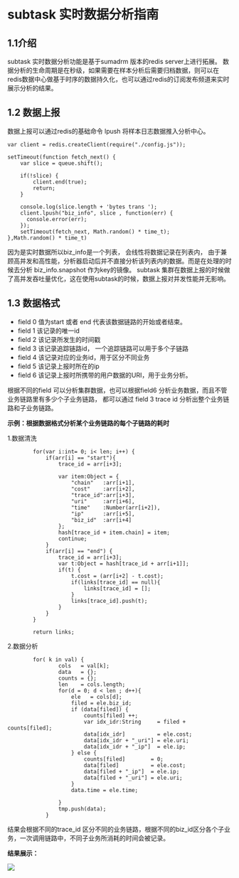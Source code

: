 # subtask 实时数据分析指南

## 1.1介绍
	
subtask 实时数据分析功能是基于sumadrm 版本的redis server上进行拓展。 数据分析的生命周期是在秒级，如果需要在样本分析后需要归档数据，则可以在redis数据中心做基于时序的数据持久化，也可以通过redis的订阅发布频道来实时展示分析的结果。

## 1.2 数据上报
数据上报可以通过redis的基础命令 lpush 将样本日志数据推入分析中心。


    var client = redis.createClient(require("./config.js"));
    
    setTimeout(function fetch_next() {
    	var slice = queue.shift();
    
    	if(!slice) {
    		client.end(true);
    		return;	
    	} 
    	
    	console.log(slice.length + 'bytes trans ');
    	client.lpush("biz_info", slice , function(err) {
    	  console.error(err);
    	});
    	setTimeout(fetch_next, Math.random() * time_t);
    },Math.random() * time_t)


因为是实时数据所以biz_info是一个列表， 会线性将数据记录在列表内， 由于兼顾高并发和高性能，分析器启动后并不直接分析该列表内的数据。而是在处理的时候去分析  biz_info.snapshot 作为key的镜像。 subtask 集群在数据上报的时候做了高并发吞吐量优化，这在使用subtask的时候，数据上报对并发性能并无影响。

## 1.3 数据格式


- field 0 值为start 或者 end 代表该数据链路的开始或者结束。
- field 1 该记录的唯一id
- field 2 该记录所发生的时间戳
- field 3 该记录追踪链路id， 一个追踪链路可以用于多个子链路
- field 4 该记录对应的业务id，用于区分不同业务
- field 5 该记录上报时所在的ip
- field 6 该记录上报时所携带的用户数据的URI，用于业务分析。

根据不同的field 可以分析集群数据，也可以根据field6 分析业务数据，而且不管业务链路里有多少个子业务链路， 都可以通过
field 3 trace id 分析出整个业务链路和子业务链路。

**示例：根据数据格式分析某个业务链路的每个子链路的耗时**

1.数据清洗

            for(var i:int= 0; i< len; i++) {
                if(arr[i] == "start"){
                    trace_id = arr[i+3];
                    
                    var item:Object = {
                        "chain"   :arr[i+1],
                        "cost"    :arr[i+2],
                        "trace_id":arr[i+3],
                        "uri"     :arr[i+6],
                        "time"    :Number(arr[i+2]),
                        "ip"      :arr[i+5],
                        "biz_id"  :arr[i+4]
                    };
                    hash[trace_id + item.chain] = item;
                    continue;
                }
                if(arr[i] == "end") {
                    trace_id = arr[i+3];
                    var t:Object = hash[trace_id + arr[i+1]];
                    if(t) {
                        t.cost = (arr[i+2] - t.cost);
                        if(links[trace_id] == null){
                            links[trace_id] = [];
                        }
                        links[trace_id].push(t);
                    }
                }
            }
            
            return links;

2.数据分析

	        for( k in val) {
                    cols   = val[k];
                    data   = {};
                    counts = {};
                    len    = cols.length;
                    for(d = 0; d < len ; d++){
                        ele   = cols[d];
                        filed = ele.biz_id;
                        if (data[filed]) {
                            counts[filed] ++;
                            var idx_idr:String     = filed + counts[filed];
                            data[idx_idr]          = ele.cost;
                            data[idx_idr + "_uri"] = ele.uri;
                            data[idx_idr + "_ip"]  = ele.ip;
                        } else {
                            counts[filed]        = 0;
                            data[filed]          = ele.cost;
                            data[filed + "_ip"]  = ele.ip;
                            data[filed + "_uri"] = ele.uri;
                        }
                        data.time = ele.time;
                        
                    }
                    tmp.push(data);
                }

结果会根据不同的trace_id 区分不同的业务链路，根据不同的biz_id区分各个子业务，一次调用链路中，不同子业务所消耗的时间会被记录。

**结果展示：**

![](http://suma-hb.oss-cn-beijing.aliyuncs.com/subtask/2021012801.png)
